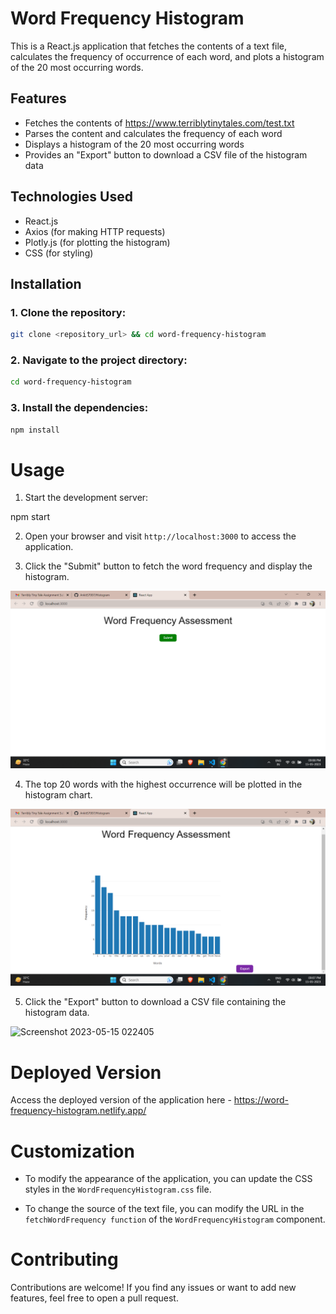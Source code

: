# Word Frequency Histogram

This is a React.js application that fetches the contents of a text file, calculates the frequency of occurrence of each word, and plots a histogram of the 20 most occurring words.

## Features

- Fetches the contents of https://www.terriblytinytales.com/test.txt
- Parses the content and calculates the frequency of each word
- Displays a histogram of the 20 most occurring words
- Provides an "Export" button to download a CSV file of the histogram data

## Technologies Used

- React.js
- Axios (for making HTTP requests)
- Plotly.js (for plotting the histogram)
- CSS (for styling)

## Installation

### 1. Clone the repository:

```bash
git clone <repository_url> && cd word-frequency-histogram
```

### 2. Navigate to the project directory:

```bash
cd word-frequency-histogram
```

### 3. Install the dependencies:

```bash
npm install
```

# Usage

1. Start the development server:

npm start

2. Open your browser and visit `http://localhost:3000` to access the application.

3. Click the "Submit" button to fetch the word frequency and display the histogram.

![Screenshot 2023-05-15 022134](https://github.com/AnkitS7007/Histogram/blob/master/public/Screenshot%20(130).png)

4. The top 20 words with the highest occurrence will be plotted in the histogram chart.

![Screenshot 2023-05-15 022151](https://github.com/AnkitS7007/Histogram/blob/master/public/Screenshot%20(129).png)

5. Click the "Export" button to download a CSV file containing the histogram data.

![Screenshot 2023-05-15 022405](https://github.com/sudh-202/word-frequency-app/assets/87563365/cb570927-504a-45f5-8cd9-0a57dab63b3c)

# Deployed Version

Access the deployed version of the application here - https://word-frequency-histogram.netlify.app/

# Customization

- To modify the appearance of the application, you can update the CSS styles in the `WordFrequencyHistogram.css` file.

- To change the source of the text file, you can modify the URL in the `fetchWordFrequency function` of the `WordFrequencyHistogram` component.

# Contributing

Contributions are welcome! If you find any issues or want to add new features, feel free to open a pull request.
